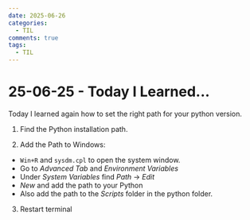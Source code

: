 ```yaml
---
date: 2025-06-26
categories:
  - TIL
comments: true
tags:
  - TIL
---
```


# 25-06-25 - Today I Learned...
Today I learned again how to set the right path for your python version.

1. Find the Python installation path.

2. Add the Path to Windows:
  - `Win+R` and `sysdm.cpl` to open the system window.
  - Go to *Advanced Tab* and *Environment Variables*
  - Under *System Variables* find *Path* -> *Edit*
  - *New* and add the path to your Python
  - Also add the path to the *Scripts* folder in the python folder.

3. Restart terminal

